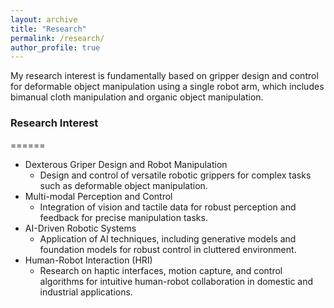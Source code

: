 ```yaml
---
layout: archive
title: "Research"
permalink: /research/
author_profile: true
---
```


My research interest is fundamentally based on gripper design and control for deformable object manipulation using a single robot arm, which includes bimanual cloth manipulation and organic object manipulation.

### Research Interest
======
* Dexterous Griper Design and Robot Manipulation
  * Design and control of versatile robotic grippers for complex tasks such as deformable object manipulation.
* Multi-modal Perception and Control
  * Integration of vision and tactile data for robust perception and feedback for precise manipulation tasks.
* AI-Driven Robotic Systems
  * Application of AI techniques, including generative models and foundation models for robust control in cluttered environment.
* Human-Robot Interaction (HRI)
  * Research on haptic interfaces, motion capture, and control algorithms for intuitive human-robot collaboration in domestic and industrial applications.
